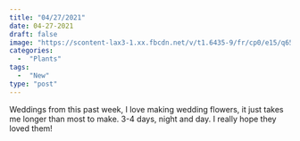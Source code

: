 ```yaml
---
title: "04/27/2021"
date: 04-27-2021
draft: false
image: "https://scontent-lax3-1.xx.fbcdn.net/v/t1.6435-9/fr/cp0/e15/q65/176835789_10158936859727419_5262929385900230073_n.jpg?_nc_cat=102&ccb=1-3&_nc_sid=110474&_nc_ohc=jZtmOdoBTzAAX-NWD__&_nc_ht=scontent-lax3-1.xx&tp=14&oh=2bdf69f29fab914fe775eac32b6b5c1e&oe=60E07616"
categories:
  -  "Plants"
tags:
  -  "New"
type: "post"
---
```

Weddings from this past week, I love making wedding flowers, it just takes me longer than most to make. 3-4 days, night and day. I really hope they loved them!